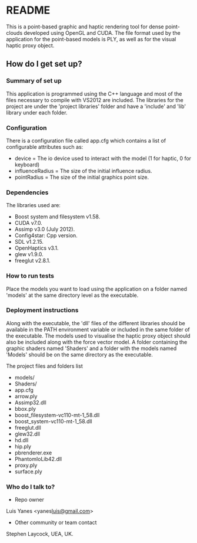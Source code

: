 # README #

This is a point-based graphic and haptic rendering tool for dense point-clouds developed using OpenGL and CUDA. The file format used by the application for the point-based models is PLY, as well as for the visual haptic proxy object.

## How do I get set up? ##

### Summary of set up ###

This application is programmed using the C++ language and most of the files necessary to compile with VS2012 are included. The libraries for the project are under the 'project libraries' folder and have a 'include' and 'lib' library under each folder.

### Configuration ###

There is a configuration file called app.cfg which contains a list of configurable attributes such as:

- device = The io device used to interact with the model (1 for haptic, 0 for keyboard)
- influenceRadius = The size of the initial influence radius.
- pointRadius = The size of the initial graphics point size.

### Dependencies ###

The libraries used are:

- Boost system and filesystem v1.58.
- CUDA v7.0.
- Assimp v3.0 (July 2012).
- Config4star: Cpp version.
- SDL v1.2.15.
- OpenHaptics v3.1.
- glew v1.9.0.
- freeglut v2.8.1.

### How to run tests ###

Place the models you want to load using the application on a folder named 'models' at the same directory level as the executable.

### Deployment instructions ###

Along with the executable, the 'dll' files of the different libraries should be available in the PATH environment variable or included in the same folder of the executable. The models used to visualise the haptic proxy object should also be included along with the force vector model. A folder containing the graphic shaders named 'Shaders' and a folder with the models named 'Models' should be on the same directory as the executable.

The project files and folders list

* models/
* Shaders/
* app.cfg
* arrow.ply
* Assimp32.dll
* bbox.ply
* boost_filesystem-vc110-mt-1_58.dll
* boost_system-vc110-mt-1_58.dll
* freeglut.dll
* glew32.dll
* hd.dll
* hip.ply
* pbrenderer.exe
* PhantomIoLib42.dll
* proxy.ply
* surface.ply

### Who do I talk to? ###

* Repo owner

Luis Yanes <yanes<dot>luis@gmail.com>

* Other community or team contact

Stephen Laycock, UEA, UK.